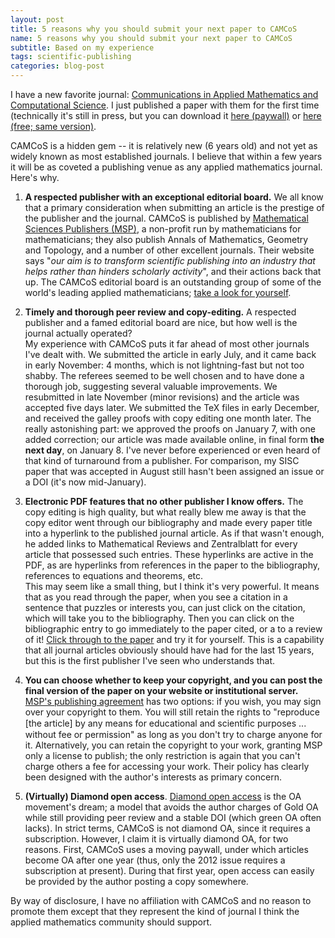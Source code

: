 ```yaml
---
layout: post
title: 5 reasons why you should submit your next paper to CAMCoS 
name: 5 reasons why you should submit your next paper to CAMCoS
subtitle: Based on my experience
tags: scientific-publishing
categories: blog-post
---
```


I have a new favorite journal: [Communications in Applied Mathematics and Computational Science](http://msp.org/camcos/).  I just published a paper with them for the first time (technically it's still in press, but you can download it [here (paywall)](http://msp.org/camcos/2012/7-2/p04.xhtml) or [here (free; same version)](http://numerics.kaust.edu.sa/papers/stability_polynomials/stability_polynomials_2012.html).

CAMCoS is a hidden gem -- it is relatively new (6 years old) and not yet as widely known as most established journals.  I believe that within a few years it will be as coveted a publishing venue as any applied mathematics journal.  Here's why.

1. **A respected publisher with an exceptional editorial board.**  We all know that a primary consideration when submitting an article is the prestige of the publisher and the journal.  CAMCoS is published by [Mathematical Sciences Publishers (MSP)](msp.org), a non-profit run by mathematicians for mathematicians; they also publish Annals of Mathematics, Geometry and Topology, and a number of other excellent journals.  Their website says "*our aim is to trans­form sci­entif­ic pub­lish­ing in­to an in­dustry that helps rather than hinders schol­arly activ­ity*", and their actions back that up.
The CAMCoS editorial board is an outstanding group of some of the world's leading applied mathematicians; [take a look for yourself](http://msp.org/camcos/about/journal/editorial.html).

2. **Timely and thorough peer review and copy-editing.**  A respected publisher and a famed editorial board are nice, but how well is the journal actually operated?  
My experience with CAMCoS puts it far ahead of most other journals I've dealt with.  We submitted the article in early July, and it came back in early November: 4 months, which is not lightning-fast but not too shabby.  The referees seemed to be well chosen and to have done a thorough job, suggesting several valuable improvements.  We resubmitted in late November (minor revisions) and the article was accepted five days later.  We submitted the TeX files in early December, and received the galley proofs with copy editing one month later.  The really astonishing part: we approved the proofs on January 7, with one added correction; our article was made available online, in final form **the next day**, on January 8.  I've never before experienced or even heard of that kind of turnaround from a publisher.  For comparison, my SISC paper that was accepted in August still hasn't been assigned an issue or a DOI (it's now mid-January).

3. **Electronic PDF features that no other publisher I know offers.**
The copy editing is high quality, but what really blew me away is that the copy editor went through our bibliography and made every paper title into a hyperlink to the published journal article.  As if that wasn't enough, he added links to Mathematical Reviews and Zentralblatt for every article that possessed such entries.  These hyperlinks are active in the PDF, as are hyperlinks from references in the paper to the bibliography, references to equations and theorems, etc.  
This may seem like a small thing, but I think it's very powerful.  It means that as you read through the paper, when you see a citation in a sentence that puzzles or interests you, can just click on the citation, which will take you to the bibliography.  Then you can click on the bibliographic entry to go immediately to the paper cited, or a to a review of it!  [Click through to the paper](http://numerics.kaust.edu.sa/papers/stability_polynomials/camcos-v7-n2-p04-s.pdf) and try it for yourself.  This is a capability that all journal articles obviously should have had for the last 15 years, but this is the first publisher I've seen who understands that.

4. **You can choose whether to keep your copyright, and you can post the final version of the paper on your website or institutional server.**  [MSP's publishing agreement](http://msp.berkeley.edu/editorial/uploads/camcos/accepted/120712-Ketcheson/copyright.pdf) has two options: if you wish, you may sign over your copyright to them.  You will still retain the rights to "reproduce [the article] by any means for educational and scientiﬁc purposes ... without fee or permission" as long as you don't try to charge anyone for it.  Alternatively, you can retain the copyright to your work, granting MSP only a license to publish; the only restriction is again that you can't charge others a fee for accessing your work.  Their policy has clearly been designed with the author's interests as primary concern.

5. **(Virtually) Diamond open access**.  [Diamond open access](http://symomega.wordpress.com/2012/08/09/green-gold-or-diamond-access/) is the OA movement's dream; a model that avoids the author charges of Gold OA while still providing peer review and a stable DOI (which green OA often lacks).  In strict terms, CAMCoS is not diamond OA, since it requires a subscription.  However, I claim it is virtually diamond OA, for two reasons.  First, CAMCoS uses a moving paywall, under which articles become OA after one year (thus, only the 2012 issue requires a subscription at present).  During that first year, open access can easily be provided by the author posting a copy somewhere.

By way of disclosure, I have no affiliation with CAMCoS and no reason to promote them except that they represent the kind of journal I think the applied mathematics community should support.

